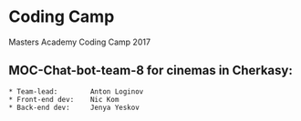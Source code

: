 # Coding Camp

Masters Academy Coding Camp 2017

## MOC-Chat-bot-team-8 for cinemas in Cherkasy:

    * Team-lead:        Anton Loginov  
    * Front-end dev:    Nic Kom        
    * Back-end dev:     Jenya Yeskov   
